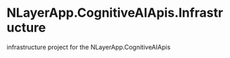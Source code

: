 # NLayerApp.CognitiveAIApis.Infrastructure
infrastructure project for the NLayerApp.CognitiveAIApis
